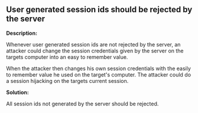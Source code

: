 
User generated session ids should be rejected by the server  
-------

**Description:**

Whenever user generated session ids are not rejected by the server, an attacker could change the session credentials given by the server on the targets computer into an easy to remember value.

When the attacker then changes his own session credentials with the easily to remember value he used on the target's computer. The attacker could do a session hijacking on the targets current session.


**Solution:**

All session ids not generated by the server should be rejected.

	